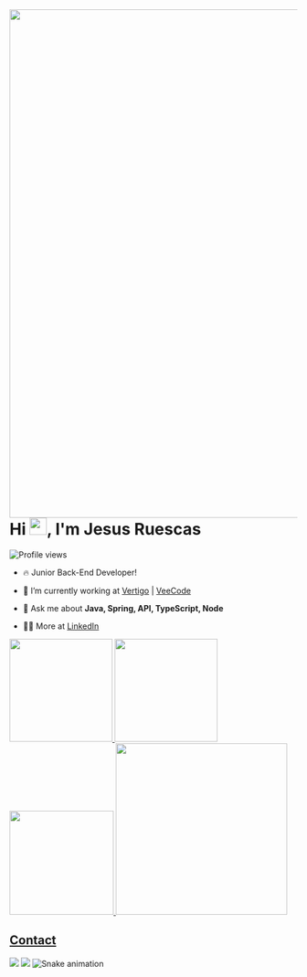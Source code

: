 <img align="right" height="890em" src="https://raw.githubusercontent.com/gist/JesusRuescas/1389aa359966319e2658df03a1d3501f/raw/6af38430ca3370291662678222f2e378a139268a/githubcard.svg"/>
<h1 align="left">Hi <img src="https://raw.githubusercontent.com/kaueMarques/kaueMarques/master/hi.gif" height="30px">, I'm Jesus Ruescas</h1>
<p align="left"> <img src="https://komarev.com/ghpvc/?username=JesusRuescas&color=yellow" alt="Profile views" /> </p>

- 🔥 Junior Back-End Developer! 

- 🔭 I’m currently working at [Vertigo](https://github.com/vertigobr) | [VeeCode](https://github.com/vfipaas)


- 💬 Ask me about **Java, Spring, API, TypeScript, Node**

- 👨‍💻 More at [LinkedIn](https://linkedin.com/in/jesusruescas)

<a href="https://github.com/JesusRuescas">
  <img height="180em" src="https://github-readme-stats.vercel.app/api?username=JesusRuescas&show_icons=true&theme=tokyonight&include_all_commits=true&count_private=true"/>
  <img height="180em" src="https://github-readme-streak-stats.herokuapp.com/?user=JesusRuescas&&theme=tokyonight"/>
  <img height="182em" src="https://github-readme-stats.vercel.app/api/top-langs/?username=JesusRuescas&layout=compact&langs_count=7&theme=tokyonight"/>
  <img height="300em" src="http://github-profile-summary-cards.vercel.app/api/cards/profile-details?username=jesusruescas&theme=tokyonight"/>

  
 
</div>
  

<h2>Contact</h2>
 <div style="display=inline-block">
            
</div>  
   
  <a href = "mailto:jrj_business@outlook.com"><img src="https://img.shields.io/badge/-Gmail-%23333?style=for-the-badge&logo=gmail&logoColor=white" target="_blank"></a>
  <a href="https://www.linkedin.com/in/JesusRuescas" target="_blank"><img src="https://img.shields.io/badge/-LinkedIn-%230077B5?style=for-the-badge&logo=linkedin&logoColor=white" target="_blank"></a> 
 ![Snake animation](https://github.com/JesusRuescas/JesusRuescas/blob/output/github-contribution-grid-snake.svg)


